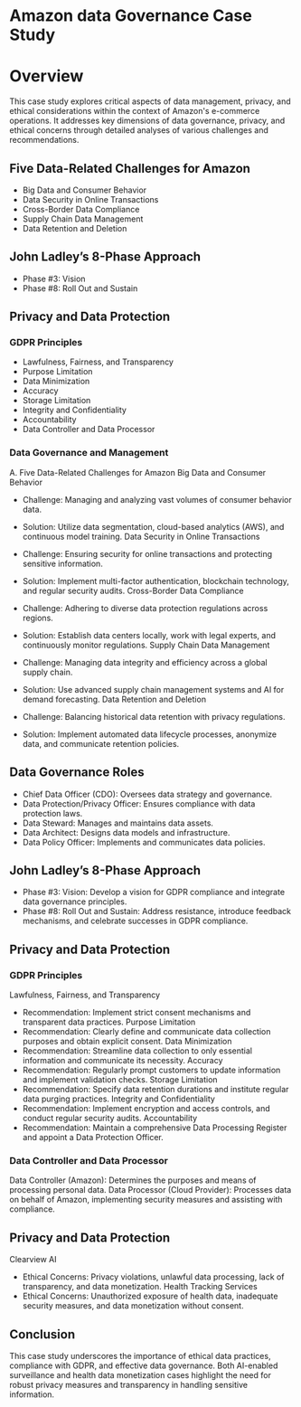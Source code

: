 # Amazon data Governance Case Study
# Overview
This case study explores critical aspects of data management, privacy, and ethical considerations within the context of Amazon's e-commerce operations. It addresses key dimensions of data governance, privacy, and ethical concerns through detailed analyses of various challenges and recommendations.


## Five Data-Related Challenges for Amazon
- Big Data and Consumer Behavior
- Data Security in Online Transactions
- Cross-Border Data Compliance
- Supply Chain Data Management
- Data Retention and Deletion
  
## John Ladley’s 8-Phase Approach
- Phase #3: Vision
- Phase #8: Roll Out and Sustain
  
## Privacy and Data Protection

### GDPR Principles
- Lawfulness, Fairness, and Transparency
- Purpose Limitation
- Data Minimization
- Accuracy
- Storage Limitation
- Integrity and Confidentiality
- Accountability
- Data Controller and Data Processor

### Data Governance and Management
A. Five Data-Related Challenges for Amazon
Big Data and Consumer Behavior

- Challenge: Managing and analyzing vast volumes of consumer behavior data.
- Solution: Utilize data segmentation, cloud-based analytics (AWS), and continuous model training.
Data Security in Online Transactions

- Challenge: Ensuring security for online transactions and protecting sensitive information.
- Solution: Implement multi-factor authentication, blockchain technology, and regular security audits.
Cross-Border Data Compliance

- Challenge: Adhering to diverse data protection regulations across regions.
- Solution: Establish data centers locally, work with legal experts, and continuously monitor regulations.
Supply Chain Data Management

- Challenge: Managing data integrity and efficiency across a global supply chain.
- Solution: Use advanced supply chain management systems and AI for demand forecasting.
Data Retention and Deletion

- Challenge: Balancing historical data retention with privacy regulations.
- Solution: Implement automated data lifecycle processes, anonymize data, and communicate retention policies.

## Data Governance Roles
- Chief Data Officer (CDO): Oversees data strategy and governance.
- Data Protection/Privacy Officer: Ensures compliance with data protection laws.
- Data Steward: Manages and maintains data assets.
- Data Architect: Designs data models and infrastructure.
- Data Policy Officer: Implements and communicates data policies.
## John Ladley’s 8-Phase Approach
- Phase #3: Vision: Develop a vision for GDPR compliance and integrate data governance principles.
- Phase #8: Roll Out and Sustain: Address resistance, introduce feedback mechanisms, and celebrate successes in GDPR compliance.

## Privacy and Data Protection
### GDPR Principles
Lawfulness, Fairness, and Transparency

- Recommendation: Implement strict consent mechanisms and transparent data practices.
Purpose Limitation
- Recommendation: Clearly define and communicate data collection purposes and obtain explicit consent.
Data Minimization
- Recommendation: Streamline data collection to only essential information and communicate its necessity.
Accuracy
- Recommendation: Regularly prompt customers to update information and implement validation checks.
Storage Limitation
- Recommendation: Specify data retention durations and institute regular data purging practices.
Integrity and Confidentiality
- Recommendation: Implement encryption and access controls, and conduct regular security audits.
Accountability
- Recommendation: Maintain a comprehensive Data Processing Register and appoint a Data Protection Officer.
  
### Data Controller and Data Processor
Data Controller (Amazon): Determines the purposes and means of processing personal data.
Data Processor (Cloud Provider): Processes data on behalf of Amazon, implementing security measures and assisting with compliance.

## Privacy and Data Protection 
Clearview AI

- Ethical Concerns: Privacy violations, unlawful data processing, lack of transparency, and data monetization.
Health Tracking Services
- Ethical Concerns: Unauthorized exposure of health data, inadequate security measures, and data monetization without consent.
  
## Conclusion
This case study underscores the importance of ethical data practices, compliance with GDPR, and effective data governance. Both AI-enabled surveillance and health data monetization cases highlight the need for robust privacy measures and transparency in handling sensitive information.
